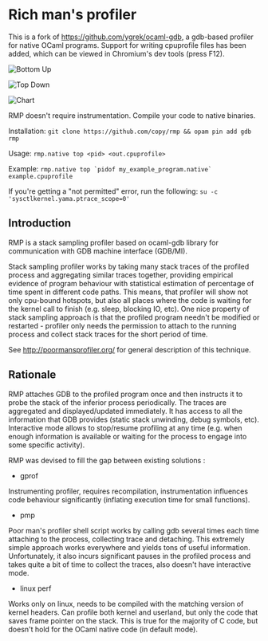 Rich man's profiler
===================

This is a fork of https://github.com/ygrek/ocaml-gdb, a gdb-based profiler for
native OCaml programs. Support for writing cpuprofile files has been added,
which can be viewed in Chromium's dev tools (press F12).

![Bottom Up](https://i.imgur.com/smIR1tZ.png)

![Top Down](https://i.imgur.com/6qViAnB.png)

![Chart](https://i.imgur.com/8QEV98Y.png)

RMP doesn't require instrumentation. Compile your code to native binaries.

Installation: `git clone https://github.com/copy/rmp && opam pin add gdb rmp`

Usage: `rmp.native top <pid> <out.cpuprofile>`

Example:  ```rmp.native top `pidof my_example_program.native` example.cpuprofile```

If you're getting a "not permitted" error, run the following:
`su -c 'sysctlkernel.yama.ptrace_scope=0'`


Introduction
------------

RMP is a stack sampling profiler based on ocaml-gdb library for communication
with GDB machine interface (GDB/MI).

Stack sampling profiler works by taking many stack traces of the profiled process
and aggregating similar traces together, providing empirical evidence of program
behaviour with statistical estimation of percentage of time spent in different code paths.
This means, that profiler will show not only cpu-bound hotspots, but also
all places where the code is waiting for the kernel call to finish (e.g. sleep, blocking IO, etc).
One nice property of stack sampling approach is that the profiled program needn't be modified
or restarted - profiler only needs the permission to attach to the running process and collect
stack traces for the short period of time.

See http://poormansprofiler.org/ for general description of this technique.

Rationale
---------

RMP attaches GDB to the profiled program once and then instructs it to probe the stack of the
inferior process periodically. The traces are aggregated and displayed/updated immediately. It has access
to all the information that GDB provides (static stack unwinding, debug symbols, etc). Interactive mode
allows to stop/resume profiling at any time (e.g. when enough information is available or waiting for
the process to engage into some specific activity).

RMP was devised to fill the gap between existing solutions :

* gprof

Instrumenting profiler, requires recompilation, instrumentation influences code behaviour significantly
(inflating execution time for small functions).

* pmp

Poor man's profiler shell script works by calling gdb several times each time attaching to the process,
collecting trace and detaching. This extremely simple approach works everywhere and yields tons of
useful information. Unfortunately, it also incurs significant pauses in the profiled process and takes
quite a bit of time to collect the traces, also doesn't have interactive mode.

* linux perf

Works only on linux, needs to be compiled with the matching version of kernel headers. Can profile both
kernel and userland, but only the code that saves frame pointer on the stack. This is true for the majority
of C code, but doesn't hold for the OCaml native code (in default mode).
